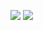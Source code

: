 ![](https://github.com/aidar420/de/physical.png)
![](https://github.com/aidar420/de/conceptual.png)
